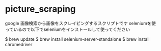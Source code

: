 # picture_scraping
google 画像検索から画像をスクレイピングするスクリプトです
seleniumを使っているので以下でseleniumをインストールして使ってください

$ brew update
$ brew install selenium-server-standalone
$ brew install chromedriver
